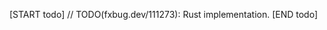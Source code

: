 <!-- TODO(fxbug.dev/111273): Remove this file once this impl is done. -->

[START todo]
// TODO(fxbug.dev/111273): Rust implementation.
[END todo]
